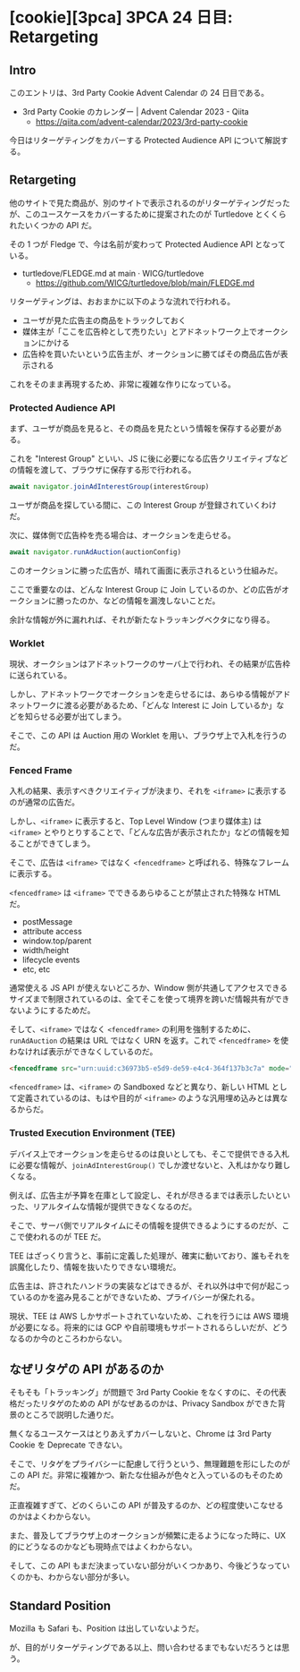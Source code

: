 # [cookie][3pca] 3PCA 24 日目: Retargeting

## Intro

このエントリは、3rd Party Cookie Advent Calendar の 24 日目である。

- 3rd Party Cookie のカレンダー | Advent Calendar 2023 - Qiita
  - https://qiita.com/advent-calendar/2023/3rd-party-cookie

今日はリターゲティングをカバーする Protected Audience API について解説する。


## Retargeting

他のサイトで見た商品が、別のサイトで表示されるのがリターゲティングだったが、このユースケースをカバーするために提案されたのが Turtledove とくくられたいくつかの API だ。

その 1 つが Fledge で、今は名前が変わって Protected Audience API となっている。

- turtledove/FLEDGE.md at main · WICG/turtledove
  - https://github.com/WICG/turtledove/blob/main/FLEDGE.md

リターゲティングは、おおまかに以下のような流れで行われる。

- ユーザが見た広告主の商品をトラックしておく
- 媒体主が「ここを広告枠として売りたい」とアドネットワーク上でオークションにかける
- 広告枠を買いたいという広告主が、オークションに勝てばその商品広告が表示される

これをそのまま再現するため、非常に複雑な作りになっている。


### Protected Audience API

まず、ユーザが商品を見ると、その商品を見たという情報を保存する必要がある。

これを "Interest Group" といい、JS に後に必要になる広告クリエイティブなどの情報を渡して、ブラウザに保存する形で行われる。

```js
await navigator.joinAdInterestGroup(interestGroup)
```

ユーザが商品を探している間に、この Interest Group が登録されていくわけだ。

次に、媒体側で広告枠を売る場合は、オークションを走らせる。

```js
await navigator.runAdAuction(auctionConfig)
```

このオークションに勝った広告が、晴れて画面に表示されるという仕組みだ。

ここで重要なのは、どんな Interest Group に Join しているのか、どの広告がオークションに勝ったのか、などの情報を漏洩しないことだ。

余計な情報が外に漏れれば、それが新たなトラッキングベクタになり得る。


### Worklet

現状、オークションはアドネットワークのサーバ上で行われ、その結果が広告枠に送られている。

しかし、アドネットワークでオークションを走らせるには、あらゆる情報がアドネットワークに渡る必要があるため、「どんな Interest に Join しているか」などを知らせる必要が出てしまう。

そこで、この API は Auction 用の Worklet を用い、ブラウザ上で入札を行うのだ。


### Fenced Frame

入札の結果、表示すべきクリエイティブが決まり、それを `<iframe>` に表示するのが通常の広告だ。

しかし、`<iframe>` に表示すると、Top Level Window (つまり媒体主) は `<iframe>` とやりとりすることで、「どんな広告が表示されたか」などの情報を知ることができてしまう。

そこで、広告は `<iframe>` ではなく `<fencedframe>` と呼ばれる、特殊なフレームに表示する。

`<fencedframe>` は `<iframe>` でできるあらゆることが禁止された特殊な HTML だ。

- postMessage
- attribute access
- window.top/parent
- width/height
- lifecycle events
- etc, etc

通常使える JS API が使えないどころか、Window 側が共通してアクセスできるサイズまで制限されているのは、全てそこを使って境界を跨いだ情報共有ができないようにするためだ。

そして、`<iframe>` ではなく `<fencedframe>` の利用を強制するために、`runAdAuction` の結果は URL ではなく URN を返す。これで `<fencedframe>` を使わなければ表示ができなくしているのだ。

```html
<fencedframe src="urn:uuid:c36973b5-e5d9-de59-e4c4-364f137b3c7a" mode="opaque-ads"></fencedframe>
```

`<fencedframe>` は、`<iframe>` の Sandboxed などと異なり、新しい HTML として定義されているのは、もはや目的が `<iframe>` のような汎用埋め込みとは異なるからだ。


### Trusted Execution Environment (TEE)

デバイス上でオークションを走らせるのは良いとしても、そこで提供できる入札に必要な情報が、`joinAdInterestGroup()` でしか渡せないと、入札はかなり難しくなる。

例えば、広告主が予算を在庫として設定し、それが尽きるまでは表示したいといった、リアルタイムな情報が提供できなくなるのだ。

そこで、サーバ側でリアルタイムにその情報を提供できるようにするのだが、ここで使われるのが TEE だ。

TEE はざっくり言うと、事前に定義した処理が、確実に動いており、誰もそれを誤魔化したり、情報を抜いたりできない環境だ。

広告主は、許されたハンドラの実装などはできるが、それ以外は中で何が起こっているのかを盗み見ることができないため、プライバシーが保たれる。

現状、TEE は AWS しかサポートされていないため、これを行うには AWS 環境が必要になる。将来的には GCP や自前環境もサポートされるらしいだが、どうなるのか今のところわからない。


## なぜリタゲの API があるのか

そもそも「トラッキング」が問題で 3rd Party Cookie をなくすのに、その代表格だったリタゲのための API がなぜあるのかは、Privacy Sandbox ができた背景のところで説明した通りだ。

無くなるユースケースはとりあえずカバーしないと、Chrome は 3rd Party Cookie を Deprecate できない。

そこで、リタゲをプライバシーに配慮して行うという、無理難題を形にしたのがこの API だ。非常に複雑かつ、新たな仕組みが色々と入っているのもそのためだ。

正直複雑すぎて、どのくらいこの API が普及するのか、どの程度使いこなせるのかはよくわからない。

また、普及してブラウザ上のオークションが頻繁に走るようになった時に、UX 的にどうなるのかなども現時点ではよくわからない。

そして、この API もまだ決まっていない部分がいくつかあり、今後どうなっていくのかも、わからない部分が多い。


## Standard Position

Mozilla も Safari も、Position は出していないようだ。

が、目的がリターゲティングである以上、問い合わせるまでもないだろうとは思う。